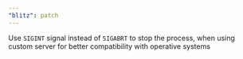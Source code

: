 ```yaml
---
"blitz": patch
---
```


Use `SIGINT` signal instead of `SIGABRT` to stop the process, when using custom server for better compatibility with operative systems
